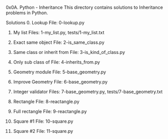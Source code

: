 0x0A. Python - Inheritance
This directory contains solutions to Inheritance problems in Python.

Solutions
0. Lookup
File: 0-lookup.py

1. My list
Files: 1-my_list.py, tests/1-my_list.txt

2. Exact same object
File: 2-is_same_class.py

3. Same class or inherit from
File: 3-is_kind_of_class.py

4. Only sub class of
File: 4-inherits_from.py

5. Geometry module
File: 5-base_geometry.py

6. Improve Geometry
File: 6-base_geometry.py

7. Integer validator
Files: 7-base_geometry.py, tests/7-base_geometry.txt

8. Rectangle
File: 8-reactangle.py

9. Full rectangle
File: 9-reactangle.py

10. Square #1
File: 10-square.py

11. Square #2
File: 11-square.py